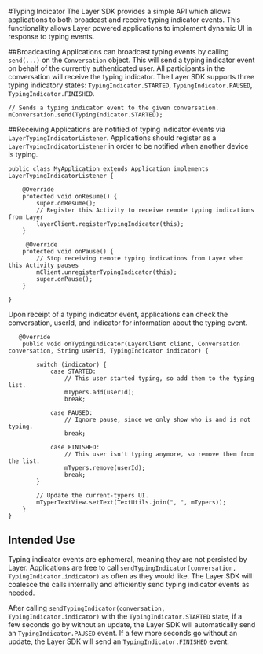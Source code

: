 #Typing Indicator
The Layer SDK provides a simple API which allows applications to both broadcast and receive typing indicator events. This functionality allows Layer powered applications to implement dynamic UI in response to typing events. 

##Broadcasting
Applications can broadcast typing events by calling `send(...)` on the `Conversation` object. This will send a typing indicator event on behalf of the currently authenticated user. All participants in the conversation will receive the typing indicator.  The Layer SDK supports three typing indicatory states: `TypingIndicator.STARTED`, `TypingIndicator.PAUSED`, `TypingIndicator.FINISHED`. 

```
// Sends a typing indicator event to the given conversation.
mConversation.send(TypingIndicator.STARTED);
```

##Receiving 
Applications are notified of typing indicator events via `LayerTypingIndicatorListener`. Applications should register as a `LayerTypingIndicatorListener` in order to be notified when another device is typing.

```
public class MyApplication extends Application implements LayerTypingIndicatorListener {

    @Override
    protected void onResume() {
        super.onResume();
        // Register this Activity to receive remote typing indications from Layer
        layerClient.registerTypingIndicator(this);
    }
 
     @Override
    protected void onPause() {
        // Stop receiving remote typing indications from Layer when this Activity pauses
        mClient.unregisterTypingIndicator(this);
        super.onPause();
    }
     
}
```

Upon receipt of a typing indicator event, applications can check the conversation, userId, and indicator for information about the typing event.

```
   @Override
    public void onTypingIndicator(LayerClient client, Conversation conversation, String userId, TypingIndicator indicator) {
 
        switch (indicator) {
            case STARTED:
                // This user started typing, so add them to the typing list.
                mTypers.add(userId);
                break;
 
            case PAUSED:
                // Ignore pause, since we only show who is and is not typing.
                break;
 
            case FINISHED:
                // This user isn't typing anymore, so remove them from the list.
                mTypers.remove(userId);
                break;
        }
 
        // Update the current-typers UI.
        mTyperTextView.setText(TextUtils.join(", ", mTypers));
    }
}
```

## Intended Use
Typing indicator events are ephemeral, meaning they are not persisted by Layer. Applications are free to call `sendTypingIndicator(conversation, TypingIndicator.indicator)` as often as they would like.  The Layer SDK will coalesce the calls internally and efficiently send typing indicator events as needed. 

After calling `sendTypingIndicator(conversation, TypingIndicator.indicator)` with the `TypingIndicator.STARTED` state, if a few seconds go by without an update, the Layer SDK will automatically send an `TypingIndicator.PAUSED` event. If a few more seconds go without an update, the Layer SDK will send an `TypingIndicator.FINISHED` event. 



